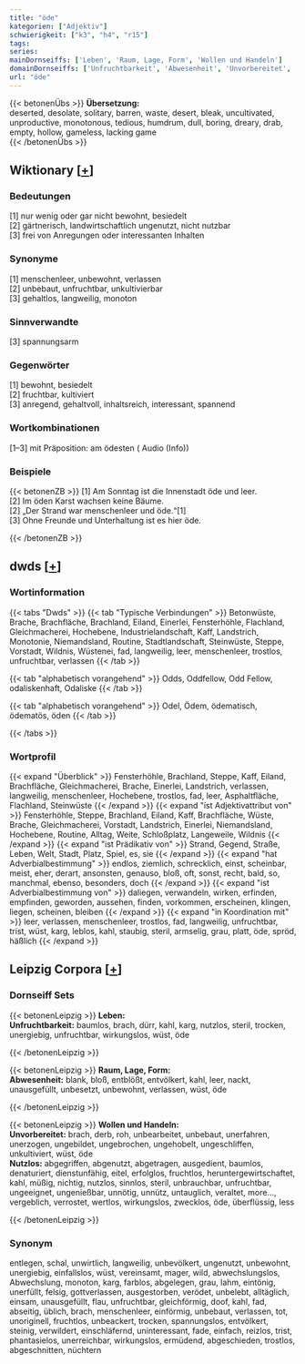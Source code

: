 ```yaml
---
title: "öde"
kategorien: ["Adjektiv"]
schwierigkeit: ["k3", "h4", "r15"]
tags:
series:
mainDornseiffs: ['Leben', 'Raum, Lage, Form', 'Wollen und Handeln']
domainDornseiffs: ['Unfruchtbarkeit', 'Abwesenheit', 'Unvorbereitet', 'Nutzlos']
url: "öde"
---
```


{{< betonenÜbs >}}
**Übersetzung:**  
deserted, desolate, solitary, barren, waste, desert, bleak, uncultivated, unproductive, monotonous, tedious, humdrum, dull, boring, dreary, drab, empty, hollow, gameless, lacking game  
{{< /betonenÜbs >}}

## Wiktionary [[+](https://de.wiktionary.org/wiki/öde)]

### Bedeutungen
[1] nur wenig oder gar nicht bewohnt, besiedelt  
[2] gärtnerisch, landwirtschaftlich ungenutzt, nicht nutzbar  
[3] frei von Anregungen oder interessanten Inhalten  

### Synonyme
[1] menschenleer, unbewohnt, verlassen  
[2] unbebaut, unfruchtbar, unkultivierbar  
[3] gehaltlos, langweilig, monoton  

### Sinnverwandte
[3] spannungsarm  

### Gegenwörter
[1] bewohnt, besiedelt  
[2] fruchtbar, kultiviert  
[3] anregend, gehaltvoll, inhaltsreich, interessant, spannend  

### Wortkombinationen
[1–3] mit Präposition: am ödesten ( Audio (Info))  

### Beispiele
{{< betonenZB >}}
[1] Am Sonntag ist die Innenstadt öde und leer.  
[2] Im öden Karst wachsen keine Bäume.  
[2] „Der Strand war menschenleer und öde.“[1]  
[3] Ohne Freunde und Unterhaltung ist es hier öde.  

{{< /betonenZB >}}


## dwds [[+](https://www.dwds.de/wb/öde)]

### Wortinformation
{{< tabs "Dwds" >}}
{{< tab "Typische Verbindungen" >}}
Betonwüste, Brache, Brachfläche, Brachland, Eiland, Einerlei, Fensterhöhle, Flachland, Gleichmacherei, Hochebene, Industrielandschaft, Kaff, Landstrich, Monotonie, Niemandsland, Routine, Stadtlandschaft, Steinwüste, Steppe, Vorstadt, Wildnis, Wüstenei, fad, langweilig, leer, menschenleer, trostlos, unfruchtbar, verlassen
{{< /tab >}}

{{< tab "alphabetisch vorangehend" >}}
Odds, Oddfellow, Odd Fellow, odaliskenhaft, Odaliske
{{< /tab >}}

{{< tab "alphabetisch vorangehend" >}}
Odel, Ödem, ödematisch, ödematös, öden
{{< /tab >}}

{{< /tabs >}}

### Wortprofil
{{< expand "Überblick" >}} Fensterhöhle, Brachland, Steppe, Kaff, Eiland, Brachfläche, Gleichmacherei, Brache, Einerlei, Landstrich, verlassen, langweilig, menschenleer, Hochebene, trostlos, fad, leer, Asphaltfläche, Flachland, Steinwüste {{< /expand >}}
{{< expand "ist Adjektivattribut von" >}} Fensterhöhle, Steppe, Brachland, Eiland, Kaff, Brachfläche, Wüste, Brache, Gleichmacherei, Vorstadt, Landstrich, Einerlei, Niemandsland, Hochebene, Routine, Alltag, Weite, Schloßplatz, Langeweile, Wildnis {{< /expand >}}
{{< expand "ist Prädikativ von" >}} Strand, Gegend, Straße, Leben, Welt, Stadt, Platz, Spiel, es, sie {{< /expand >}}
{{< expand "hat Adverbialbestimmung" >}} endlos, ziemlich, schrecklich, einst, scheinbar, meist, eher, derart, ansonsten, genauso, bloß, oft, sonst, recht, bald, so, manchmal, ebenso, besonders, doch {{< /expand >}}
{{< expand "ist Adverbialbestimmung von" >}} daliegen, verwandeln, wirken, erfinden, empfinden, geworden, aussehen, finden, vorkommen, erscheinen, klingen, liegen, scheinen, bleiben {{< /expand >}}
{{< expand "in Koordination mit" >}} leer, verlassen, menschenleer, trostlos, fad, langweilig, unfruchtbar, trist, wüst, karg, leblos, kahl, staubig, steril, armselig, grau, platt, öde, spröd, häßlich {{< /expand >}}

## Leipzig Corpora [[+](https://corpora.uni-leipzig.de/en/res?word=öde&corpusId=deu_newscrawl-public_2018)]

### Dornseiff Sets
{{< betonenLeipzig >}}
**Leben:**  
**Unfruchtbarkeit:** baumlos, brach, dürr, kahl, karg, nutzlos, steril, trocken, unergiebig, unfruchtbar, wirkungslos, wüst, öde  

{{< /betonenLeipzig >}}


{{< betonenLeipzig >}}
**Raum, Lage, Form:**  
**Abwesenheit:** blank, bloß, entblößt, entvölkert, kahl, leer, nackt, unausgefüllt, unbesetzt, unbewohnt, verlassen, wüst, öde  

{{< /betonenLeipzig >}}


{{< betonenLeipzig >}}
**Wollen und Handeln:**  
**Unvorbereitet:** brach, derb, roh, unbearbeitet, unbebaut, unerfahren, unerzogen, ungebildet, ungebrochen, ungehobelt, ungeschliffen, unkultiviert, wüst, öde  
**Nutzlos:** abgegriffen, abgenutzt, abgetragen, ausgedient, baumlos, denaturiert, dienstunfähig, eitel, erfolglos, fruchtlos, heruntergewirtschaftet, kahl, müßig, nichtig, nutzlos, sinnlos, steril, unbrauchbar, unfruchtbar, ungeeignet, ungenießbar, unnötig, unnütz, untauglich, veraltet, more..., vergeblich, verrostet, wertlos, wirkungslos, zwecklos, öde, überflüssig, less  

{{< /betonenLeipzig >}}

### Synonym
entlegen, schal, unwirtlich, langweilig, unbevölkert, ungenutzt, unbewohnt, unergiebig, einfallslos, wüst, vereinsamt, mager, wild, abwechslungslos, Abwechslung, monoton, karg, farblos, abgelegen, grau, lahm, eintönig, unerfüllt, felsig, gottverlassen, ausgestorben, verödet, unbelebt, alltäglich, einsam, unausgefüllt, flau, unfruchtbar, gleichförmig, doof, kahl, fad, abseitig, üblich, brach, menschenleer, einförmig, unbebaut, verlassen, tot, unoriginell, fruchtlos, unbeackert, trocken, spannungslos, entvölkert, steinig, verwildert, einschläfernd, uninteressant, fade, einfach, reizlos, trist, phantasielos, unerreichbar, wirkungslos, ermüdend, abgeschieden, trostlos, abgeschnitten, nüchtern

